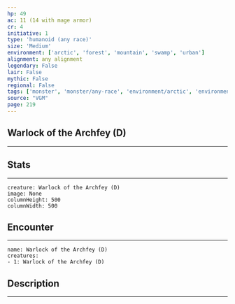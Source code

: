 ```yaml
---
hp: 49
ac: 11 (14 with mage armor)
cr: 4
initiative: 1
type: 'humanoid (any race)'    
size: 'Medium'
environment: ['arctic', 'forest', 'mountain', 'swamp', 'urban']
alignment: any alignment
legendary: False
lair: False
mythic: False
regional: False
tags: ['monster', 'monster/any-race', 'environment/arctic', 'environment/forest', 'environment/mountain', 'environment/swamp', 'environment/urban']
source: "VGM"
page: 219
---
```


## Warlock of the Archfey (D)
---



## Stats
---

```statblock
creature: Warlock of the Archfey (D)
image: None
columnHeight: 500
columnWidth: 500
```

## Encounter
---

```encounter-table
name: Warlock of the Archfey (D)
creatures:
- 1: Warlock of the Archfey (D)
```

## Description
---




